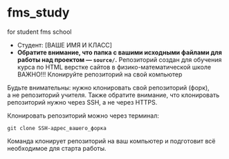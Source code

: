 # fms_study
for student fms school
* Студент: [ВАШЕ ИМЯ И КЛАСС]
* **Обратите внимание, что папка с вашими исходными файлами для работы над проектом — `source/`.**
Репозиторий создан для обучения курса по HTML верстке сайтов в физико-математической школе
ВАЖНО!!!
Клонируйте репозиторий на свой компьютер

Будьте внимательны: нужно клонировать свой репозиторий (форк), а не репозиторий учителя. 
Также обратите внимание, что клонировать репозиторий нужно через SSH, а не через HTTPS. 

Клонировать репозиторий можно через терминал:

```
git clone SSH-адрес_вашего_форка
```

Команда клонирует репозиторий на ваш компьютер и подготовит всё необходимое для старта работы.

